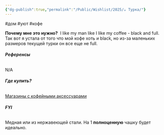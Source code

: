```yaml
---
{"dg-publish":true,"permalink":"/Public/Wishlist/2025/☕ Турка/"}
---
```


#дом #уют #кофе

**Почему мне это нужно?** 
I like my man like I like my coffee - black and full. Так вот я устала от того что мой кофе хоть и black, но из-за маленьких размеров текущей турки он все еще не full.

###### **Референсы** 
N/A

###### **Где купить?** 
[Магазины с кофейными аксессуарами](placeholder_link)

###### **FYI** 
Медная или из нержавеющей стали. На 1 **полноценную** чашку будет идеально.